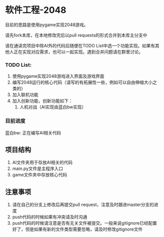 # 软件工程-2048

目前的思路是使用pygame实现2048游戏。

请先fork本库，在本地修改完后以pull requests的形式合并到本库主分支中

请在通读完项目中除AI外的代码后随便在TODO List中选一个功能实现。如果有其他人正在实现对应需求，也可以一起实现。遇到合并问题请在群里讨论。

### TODO List:

1. 使用pygame实现2048游戏进入界面及游戏界面
2. 编写2048运行的核心代码（请写的有拓展性一些，例如可以自由伸缩大小之类的）
3. 加入联机功能
4. 加入创新功能，创新功能如下：
   1. 人机对战（AI实现由蓝白bw实现）

### 目前进度

蓝白bw: 正在编写AI相关代码

## 项目结构
1.  AI文件夹用于存放AI相关的代码
2.  main.py文件是主程序入口
3.  game文件夹中存放核心代码

## 注意事项
1.  请在自己的分支上修改后再提交pull request，注意及时跟进master分支的进度
2.  push代码的时候如果有冲突请及时沟通
3.  push代码的时候请注意是否有无关文件被提交。一般来说gitignore已经配置好了，但是如果有新的文件类型需要忽略，请及时修改gitignore文件